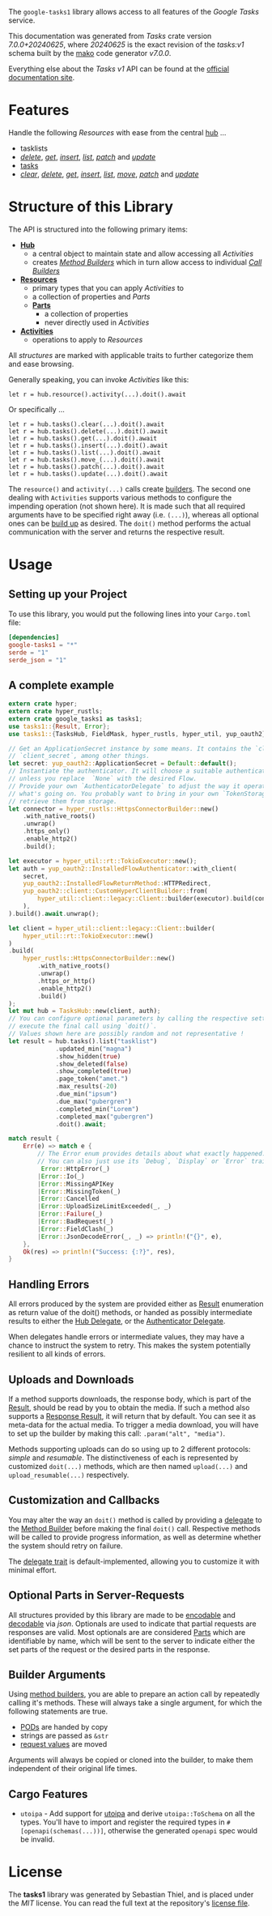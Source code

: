 <!---
DO NOT EDIT !
This file was generated automatically from 'src/generator/templates/api/README.md.mako'
DO NOT EDIT !
-->
The `google-tasks1` library allows access to all features of the *Google Tasks* service.

This documentation was generated from *Tasks* crate version *7.0.0+20240625*, where *20240625* is the exact revision of the *tasks:v1* schema built by the [mako](http://www.makotemplates.org/) code generator *v7.0.0*.

Everything else about the *Tasks* *v1* API can be found at the
[official documentation site](https://developers.google.com/tasks/).
# Features

Handle the following *Resources* with ease from the central [hub](https://docs.rs/google-tasks1/7.0.0+20240625/google_tasks1/TasksHub) ...

* tasklists
 * [*delete*](https://docs.rs/google-tasks1/7.0.0+20240625/google_tasks1/api::TasklistDeleteCall), [*get*](https://docs.rs/google-tasks1/7.0.0+20240625/google_tasks1/api::TasklistGetCall), [*insert*](https://docs.rs/google-tasks1/7.0.0+20240625/google_tasks1/api::TasklistInsertCall), [*list*](https://docs.rs/google-tasks1/7.0.0+20240625/google_tasks1/api::TasklistListCall), [*patch*](https://docs.rs/google-tasks1/7.0.0+20240625/google_tasks1/api::TasklistPatchCall) and [*update*](https://docs.rs/google-tasks1/7.0.0+20240625/google_tasks1/api::TasklistUpdateCall)
* [tasks](https://docs.rs/google-tasks1/7.0.0+20240625/google_tasks1/api::Task)
 * [*clear*](https://docs.rs/google-tasks1/7.0.0+20240625/google_tasks1/api::TaskClearCall), [*delete*](https://docs.rs/google-tasks1/7.0.0+20240625/google_tasks1/api::TaskDeleteCall), [*get*](https://docs.rs/google-tasks1/7.0.0+20240625/google_tasks1/api::TaskGetCall), [*insert*](https://docs.rs/google-tasks1/7.0.0+20240625/google_tasks1/api::TaskInsertCall), [*list*](https://docs.rs/google-tasks1/7.0.0+20240625/google_tasks1/api::TaskListCall), [*move*](https://docs.rs/google-tasks1/7.0.0+20240625/google_tasks1/api::TaskMoveCall), [*patch*](https://docs.rs/google-tasks1/7.0.0+20240625/google_tasks1/api::TaskPatchCall) and [*update*](https://docs.rs/google-tasks1/7.0.0+20240625/google_tasks1/api::TaskUpdateCall)




# Structure of this Library

The API is structured into the following primary items:

* **[Hub](https://docs.rs/google-tasks1/7.0.0+20240625/google_tasks1/TasksHub)**
    * a central object to maintain state and allow accessing all *Activities*
    * creates [*Method Builders*](https://docs.rs/google-tasks1/7.0.0+20240625/google_tasks1/common::MethodsBuilder) which in turn
      allow access to individual [*Call Builders*](https://docs.rs/google-tasks1/7.0.0+20240625/google_tasks1/common::CallBuilder)
* **[Resources](https://docs.rs/google-tasks1/7.0.0+20240625/google_tasks1/common::Resource)**
    * primary types that you can apply *Activities* to
    * a collection of properties and *Parts*
    * **[Parts](https://docs.rs/google-tasks1/7.0.0+20240625/google_tasks1/common::Part)**
        * a collection of properties
        * never directly used in *Activities*
* **[Activities](https://docs.rs/google-tasks1/7.0.0+20240625/google_tasks1/common::CallBuilder)**
    * operations to apply to *Resources*

All *structures* are marked with applicable traits to further categorize them and ease browsing.

Generally speaking, you can invoke *Activities* like this:

```Rust,ignore
let r = hub.resource().activity(...).doit().await
```

Or specifically ...

```ignore
let r = hub.tasks().clear(...).doit().await
let r = hub.tasks().delete(...).doit().await
let r = hub.tasks().get(...).doit().await
let r = hub.tasks().insert(...).doit().await
let r = hub.tasks().list(...).doit().await
let r = hub.tasks().move_(...).doit().await
let r = hub.tasks().patch(...).doit().await
let r = hub.tasks().update(...).doit().await
```

The `resource()` and `activity(...)` calls create [builders][builder-pattern]. The second one dealing with `Activities`
supports various methods to configure the impending operation (not shown here). It is made such that all required arguments have to be
specified right away (i.e. `(...)`), whereas all optional ones can be [build up][builder-pattern] as desired.
The `doit()` method performs the actual communication with the server and returns the respective result.

# Usage

## Setting up your Project

To use this library, you would put the following lines into your `Cargo.toml` file:

```toml
[dependencies]
google-tasks1 = "*"
serde = "1"
serde_json = "1"
```

## A complete example

```Rust
extern crate hyper;
extern crate hyper_rustls;
extern crate google_tasks1 as tasks1;
use tasks1::{Result, Error};
use tasks1::{TasksHub, FieldMask, hyper_rustls, hyper_util, yup_oauth2};

// Get an ApplicationSecret instance by some means. It contains the `client_id` and
// `client_secret`, among other things.
let secret: yup_oauth2::ApplicationSecret = Default::default();
// Instantiate the authenticator. It will choose a suitable authentication flow for you,
// unless you replace  `None` with the desired Flow.
// Provide your own `AuthenticatorDelegate` to adjust the way it operates and get feedback about
// what's going on. You probably want to bring in your own `TokenStorage` to persist tokens and
// retrieve them from storage.
let connector = hyper_rustls::HttpsConnectorBuilder::new()
    .with_native_roots()
    .unwrap()
    .https_only()
    .enable_http2()
    .build();

let executor = hyper_util::rt::TokioExecutor::new();
let auth = yup_oauth2::InstalledFlowAuthenticator::with_client(
    secret,
    yup_oauth2::InstalledFlowReturnMethod::HTTPRedirect,
    yup_oauth2::client::CustomHyperClientBuilder::from(
        hyper_util::client::legacy::Client::builder(executor).build(connector),
    ),
).build().await.unwrap();

let client = hyper_util::client::legacy::Client::builder(
    hyper_util::rt::TokioExecutor::new()
)
.build(
    hyper_rustls::HttpsConnectorBuilder::new()
        .with_native_roots()
        .unwrap()
        .https_or_http()
        .enable_http2()
        .build()
);
let mut hub = TasksHub::new(client, auth);
// You can configure optional parameters by calling the respective setters at will, and
// execute the final call using `doit()`.
// Values shown here are possibly random and not representative !
let result = hub.tasks().list("tasklist")
             .updated_min("magna")
             .show_hidden(true)
             .show_deleted(false)
             .show_completed(true)
             .page_token("amet.")
             .max_results(-20)
             .due_min("ipsum")
             .due_max("gubergren")
             .completed_min("Lorem")
             .completed_max("gubergren")
             .doit().await;

match result {
    Err(e) => match e {
        // The Error enum provides details about what exactly happened.
        // You can also just use its `Debug`, `Display` or `Error` traits
         Error::HttpError(_)
        |Error::Io(_)
        |Error::MissingAPIKey
        |Error::MissingToken(_)
        |Error::Cancelled
        |Error::UploadSizeLimitExceeded(_, _)
        |Error::Failure(_)
        |Error::BadRequest(_)
        |Error::FieldClash(_)
        |Error::JsonDecodeError(_, _) => println!("{}", e),
    },
    Ok(res) => println!("Success: {:?}", res),
}

```
## Handling Errors

All errors produced by the system are provided either as [Result](https://docs.rs/google-tasks1/7.0.0+20240625/google_tasks1/common::Result) enumeration as return value of
the doit() methods, or handed as possibly intermediate results to either the
[Hub Delegate](https://docs.rs/google-tasks1/7.0.0+20240625/google_tasks1/common::Delegate), or the [Authenticator Delegate](https://docs.rs/yup-oauth2/*/yup_oauth2/trait.AuthenticatorDelegate.html).

When delegates handle errors or intermediate values, they may have a chance to instruct the system to retry. This
makes the system potentially resilient to all kinds of errors.

## Uploads and Downloads
If a method supports downloads, the response body, which is part of the [Result](https://docs.rs/google-tasks1/7.0.0+20240625/google_tasks1/common::Result), should be
read by you to obtain the media.
If such a method also supports a [Response Result](https://docs.rs/google-tasks1/7.0.0+20240625/google_tasks1/common::ResponseResult), it will return that by default.
You can see it as meta-data for the actual media. To trigger a media download, you will have to set up the builder by making
this call: `.param("alt", "media")`.

Methods supporting uploads can do so using up to 2 different protocols:
*simple* and *resumable*. The distinctiveness of each is represented by customized
`doit(...)` methods, which are then named `upload(...)` and `upload_resumable(...)` respectively.

## Customization and Callbacks

You may alter the way an `doit()` method is called by providing a [delegate](https://docs.rs/google-tasks1/7.0.0+20240625/google_tasks1/common::Delegate) to the
[Method Builder](https://docs.rs/google-tasks1/7.0.0+20240625/google_tasks1/common::CallBuilder) before making the final `doit()` call.
Respective methods will be called to provide progress information, as well as determine whether the system should
retry on failure.

The [delegate trait](https://docs.rs/google-tasks1/7.0.0+20240625/google_tasks1/common::Delegate) is default-implemented, allowing you to customize it with minimal effort.

## Optional Parts in Server-Requests

All structures provided by this library are made to be [encodable](https://docs.rs/google-tasks1/7.0.0+20240625/google_tasks1/common::RequestValue) and
[decodable](https://docs.rs/google-tasks1/7.0.0+20240625/google_tasks1/common::ResponseResult) via *json*. Optionals are used to indicate that partial requests are responses
are valid.
Most optionals are are considered [Parts](https://docs.rs/google-tasks1/7.0.0+20240625/google_tasks1/common::Part) which are identifiable by name, which will be sent to
the server to indicate either the set parts of the request or the desired parts in the response.

## Builder Arguments

Using [method builders](https://docs.rs/google-tasks1/7.0.0+20240625/google_tasks1/common::CallBuilder), you are able to prepare an action call by repeatedly calling it's methods.
These will always take a single argument, for which the following statements are true.

* [PODs][wiki-pod] are handed by copy
* strings are passed as `&str`
* [request values](https://docs.rs/google-tasks1/7.0.0+20240625/google_tasks1/common::RequestValue) are moved

Arguments will always be copied or cloned into the builder, to make them independent of their original life times.

[wiki-pod]: http://en.wikipedia.org/wiki/Plain_old_data_structure
[builder-pattern]: http://en.wikipedia.org/wiki/Builder_pattern
[google-go-api]: https://github.com/google/google-api-go-client

## Cargo Features

* `utoipa` - Add support for [utoipa](https://crates.io/crates/utoipa) and derive `utoipa::ToSchema` on all
the types. You'll have to import and register the required types in `#[openapi(schemas(...))]`, otherwise the
generated `openapi` spec would be invalid.


# License
The **tasks1** library was generated by Sebastian Thiel, and is placed
under the *MIT* license.
You can read the full text at the repository's [license file][repo-license].

[repo-license]: https://github.com/Byron/google-apis-rsblob/main/LICENSE.md

